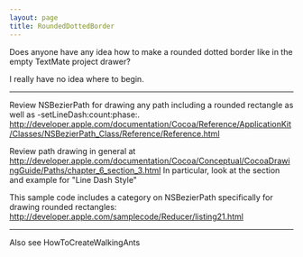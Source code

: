 ```yaml
---
layout: page
title: RoundedDottedBorder
---
```


Does anyone have any idea how to make a rounded dotted border like in the empty TextMate project drawer?

I really have no idea where to begin.

----
Review NSBezierPath for drawing any path including a rounded rectangle as well as -setLineDash:count:phase:. http://developer.apple.com/documentation/Cocoa/Reference/ApplicationKit/Classes/NSBezierPath_Class/Reference/Reference.html

Review path drawing in general at 
http://developer.apple.com/documentation/Cocoa/Conceptual/CocoaDrawingGuide/Paths/chapter_6_section_3.html
In particular, look at the section and example for "Line Dash Style"

This sample code includes a category on NSBezierPath specifically for drawing rounded rectangles:
http://developer.apple.com/samplecode/Reducer/listing21.html

----

Also see HowToCreateWalkingAnts

